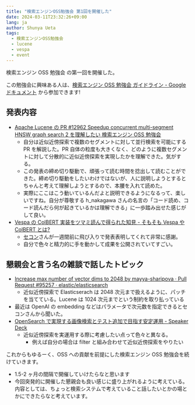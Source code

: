 ```yaml
---
title: "検索エンジンOSS勉強会 第1回を開催した"
date: 2024-03-11T23:32:26+09:00
lang: ja
author: Shunya Ueta
tags:
  - 検索エンジンOSS勉強会
  - lucene
  - vespa
  - event
---
```


検索エンジン OSS 勉強会 の第一回を開催した。

この勉強会に興味ある人は、[検索エンジン OSS 勉強会 ガイドライン \- Google ドキュメント](https://docs.google.com/document/d/13UC8xhI67qIiNZCRH8fEjRPi5fmeuivJ3-s2Ke_U0CE/edit) から参加できます!

## 発表内容

- [Apache Lucene の PR \#12962 Speedup concurrent multi\-segment HNSW graph search 2 を理解したい 検索エンジン OSS 勉強会](https://shunyaueta.com/posts/2024-03-11-0120/)
  - 自分は近似近傍探索で複数のセグメントに対して並行検索を可能にする PR を解説した。PR 自体の粒度も大きくなく、どのように複数セグメントに対して分散的に近似近傍探索を実現したかを理解できた。気がする。
  - この発表の締め切り駆動で、頑張って読む時間を捻出して読むことができた。締め切り駆動をしたいわけではないが、人に説明しようとするとちゃんと考えて理解しようとするので、本腰を入れて読めた。
  - 実際にここはこう動いているんだよと説明できるようになるって、楽しいですね。自分が尊敬する h_nakagawa さんの名言の「コード読め、コード読んだら何が起きているかは理解できる」に一歩踏み出せた感じがして良い。
- [Vespa の ColBERT 実装をツマミ読んで得られた知見 \- そもそも Vespa や ColBERT とは?](https://p0q.notion.site/Vespa-ColBERT-Vespa-ColBERT-d896152d78c54de092a59384a784a792)
  - [セコン](https://secon.dev/)さんが一週間前に飛び入りで発表表明してくれて非常に感謝。
  - 自分で色々と精力的に手を動かして成果を公開されていてすごい。

## 懇親会と言う名の雑談で話したトピック

- [Increase max number of vector dims to 2048 by mayya\-sharipova · Pull Request \#95257 · elastic/elasticsearch](https://github.com/elastic/elasticsearch/pull/95257)
  - 近似近傍探索で Elasticserach は 2048 次元まで扱えるように、パッチを当てている。Lucene は 1024 次元までという制約を取り払っている
- 最近は OpenAI の embedding などはパラメータで次元数を指定できるとセコンさんから聞いた。
- [OpenSearch で実現する画像検索とテスト追加で目指す安定運用 \- Speaker Deck](https://speakerdeck.com/caddi_eng/opensearchdeshi-xian-suruhua-xiang-jian-suo-totesutozhui-jia-demu-zhi-suan-ding-yun-yong?slide=10)
  - 近似近傍探索を実運用する際に考慮したい点って色々と異なる。
    - 例えば自分の場合は filter と組み合わせて近似近傍探索をやりたい

これからもゆるーく、OSS への貢献を前提にした検索エンジン OSS 勉強会を続けていきます。

- 1.5-2 ヶ月の間隔で開催していけたらなと思います
- 今回突発的に開催した懇親会も良い感じに盛り上がれるように考えている。内容としては、ちょっと検索システムで考えていること話したいとかの場とかにできたらなと考えています。
